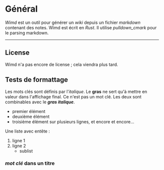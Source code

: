 # Général #

*Wimd* est un outil pour générer un *wiki* depuis un fichier *markdown* contenant des notes.
Wimd est écrit en *Rust*. Il utilise *pulldown_cmark* pour le parsing markdown.

--------------------------------------

## License ##
Wimd n'a pas encore de license ; cela viendra plus tard.

## Tests de formattage ##
Les mots clés sont définis par l'*italique*.
Le **gras** ne sert qu'à mettre en valeur dans l'affichage final. Ce n'est pas un mot clé.
Les deux sont combinables avec le ***gras italique***.

- premier élément
- deuxième élément
- troisième élément
	sur plusieurs lignes,
	et encore et encore...

Une liste avec entête :
1. ligne 1
2. ligne 2
	- sublist

### *mot clé* dans un titre ###
